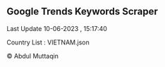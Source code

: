 

## Google Trends Keywords Scraper 
 
Last Update 10-06-2023 , 15:17:40

Country List :
VIETNAM.json



© Abdul Muttaqin 
